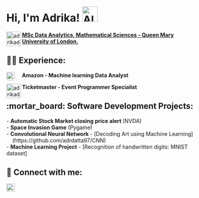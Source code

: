 # Hi, I'm **Adrika**! <img src="https://github-production-user-asset-6210df.s3.amazonaws.com/24524555/238178097-766d336d-b87d-44ba-807c-c51de2bc6b4d.gif" alt="Alt Text" width="40">





  <a href="https://www.qmul.ac.uk" target="_blank">
    <img align="left" alt="adrikadatta | QMUL" width="38px" src="https://github.com/adrdatta97/Adrika/assets/117360902/004e8837-9c0c-41a1-9590-02ac00a6c53d">
    <b>MSc Data Analytics, Mathematical Sciences - Queen Mary University of London.</b>
  </a>

<h2>👨‍💻 Experience: </h2>
<a target="_blank">
  <img align="left" alt="adrikadatta | Amazon" width="22px" src="https://github.com/adrdatta97/Adrika/assets/117360902/f8112d39-2421-41dd-8c9a-d2598ee9590e">
</a>

&nbsp; &nbsp; <b>Amazon - Machine learning Data Analyst</b> <br>

<a target="_blank">
  <img align="left" alt="adrikadatta | Ticketmaster" width="38px" src="https://github.com/adrdatta97/Adrika/assets/117360902/71a039b3-77b8-4a89-a911-f0b5875e9891">
</a>
<b>Ticketmaster - Event Programmer Specialist</b>

<br>
  
<h2> :mortar_board: Software Development Projects:</h2>
- <b>Automatic Stock Market closing price alert </b> (NVDA) <br>
- <b>Space Invasion Game</b>  (Pygame) <br>
- <b> Convolutional Neural Network </b>
  - [Decoding Art using Machine Learning]<br>
  &nbsp; &nbsp;  (https://github.com/adrdatta97/CNN)<br>
- <b> Machine Learning Project</b>
  - [Recognition of handwritten digits: MNIST dataset]<br>


<h2> 🤳 Connect with me:</h2>
<a href="https://linkedin.com/in/adrikadatta" target="_blank" style="display: inline-flex"; align-items: "center";>
  <img align="left" alt="adrikadatta | LinkedIn" width="22px" src="https://i.stack.imgur.com/gVE0j.png">
</a>







<!--
<h1>Hi, I'm Adrika!  :woman: </h1> 
  <a href="https://www.qmul.ac.uk" target="_blank">
    <img align="left" alt="adrikadatta | LinkedIn" width="22px" src="https://github.com/adrdatta97/Adrika/assets/117360902/004e8837-9c0c-41a1-9590-02ac00a6c53d">
    MSc Data Analytics, Mathematical Sciences - Queen Mary University of London.
  </a>
<h2>👨‍💻 Software Development Projects:</h2>
- <b>Automatic Stock Market closing price alert (NVDA)</b><br>
- <b>Space Invasion Game (Pygame)</b><br>
- <b> Convolutional Neural Network </b>
  - [Decoding Art using Machine Learning]<br>
- <b> Machine Learning Project</b>
  - [Recognition of handwritten digits: MNIST dataset]<br>



<h2> 🤳 Connect with me:</h2>
<a href="https://linkedin.com/in/adrikadatta" target="_blank">
  <img align="left" alt="adrikadatta | LinkedIn" width="22px" src="https://i.stack.imgur.com/gVE0j.png">
</a>

-->




















